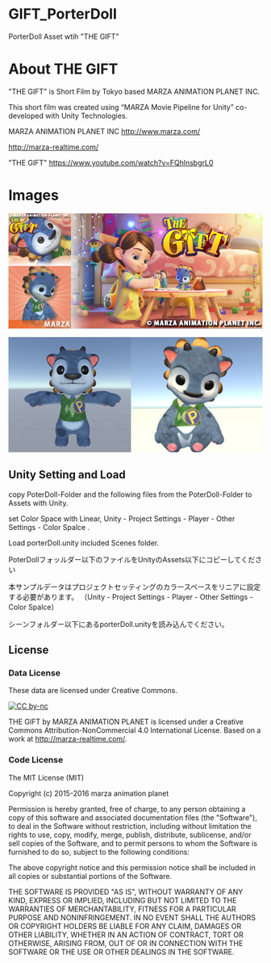 # GIFT_PorterDoll
PorterDoll Asset wtih "THE GIFT"

# About THE GIFT
"THE GIFT" is  Short Film by Tokyo based MARZA ANIMATION PLANET INC. 

This short film was created using “MARZA Movie Pipeline for Unity” co-developed with Unity Technologies. 


MARZA ANIMATION PLANET INC http://www.marza.com/

http://marza-realtime.com/

"THE GIFT"
https://www.youtube.com/watch?v=FQhlnsbgrL0

# Images

![example](images/imageDolls.png)  


![example](images/Screenshots.png)  


## Unity Setting and Load

copy PoterDoll-Folder and the following files from the PoterDoll-Folder to Assets with Unity.

set Color Space with Linear, Unity - Project Settings - Player - Other Settings - Color Spalce .

Load porterDoll.unity included Scenes folder.

PoterDollフォッルダー以下のファイルをUnityのAssets以下にコピーしてください

本サンプルデータはプロジェクトセッティングのカラースペースをリニアに設定する必要があります。
（Unity - Project Settings - Player - Other Settings - Color Spalce）

シーンフォルダー以下にあるporterDoll.unityを読み込んでください。

## License

### Data License
These data are licensed under Creative Commons.

[![CC by-nc](https://i.creativecommons.org/l/by-nc/4.0/88x31.png "CC by-nc")](http://creativecommons.org/licenses/by-nc/4.0/)

THE GIFT by MARZA ANIMATION PLANET is licensed under a Creative Commons Attribution-NonCommercial 4.0 International License.
Based on a work at http://marza-realtime.com/.


### Code License
The MIT License (MIT)

Copyright (c) 2015-2016 marza animation planet 

Permission is hereby granted, free of charge, to any person obtaining a copy
of this software and associated documentation files (the "Software"), to deal
in the Software without restriction, including without limitation the rights
to use, copy, modify, merge, publish, distribute, sublicense, and/or sell
copies of the Software, and to permit persons to whom the Software is
furnished to do so, subject to the following conditions:

The above copyright notice and this permission notice shall be included in all
copies or substantial portions of the Software.

THE SOFTWARE IS PROVIDED "AS IS", WITHOUT WARRANTY OF ANY KIND, EXPRESS OR
IMPLIED, INCLUDING BUT NOT LIMITED TO THE WARRANTIES OF MERCHANTABILITY,
FITNESS FOR A PARTICULAR PURPOSE AND NONINFRINGEMENT. IN NO EVENT SHALL THE
AUTHORS OR COPYRIGHT HOLDERS BE LIABLE FOR ANY CLAIM, DAMAGES OR OTHER
LIABILITY, WHETHER IN AN ACTION OF CONTRACT, TORT OR OTHERWISE, ARISING FROM,
OUT OF OR IN CONNECTION WITH THE SOFTWARE OR THE USE OR OTHER DEALINGS IN THE
SOFTWARE.

